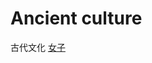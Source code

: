 # Ancient culture
古代文化
[女子](https://github.com/jingfeidi/jingfeidi.github.io/blob/master/AGCN/Ancient-culture/woman.md)<br>
